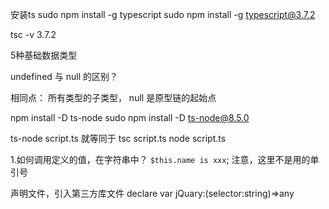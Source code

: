 安装ts
sudo npm install -g typescript
sudo npm install -g typescript@3.7.2

tsc -v
3.7.2

5种基础数据类型

undefined 与 null 的区别？

相同点：
所有类型的子类型，
null 是原型链的起始点

npm install -D ts-node
sudo npm install -D ts-node@8.5.0

ts-node script.ts
就等同于
tsc script.ts
node script.ts

1.如何调用定义的值，在字符串中？
`$this.name is xxx`;
注意，这里不是用的单引号

声明文件，引入第三方库文件
declare var jQuary:(selector:string)=>any
